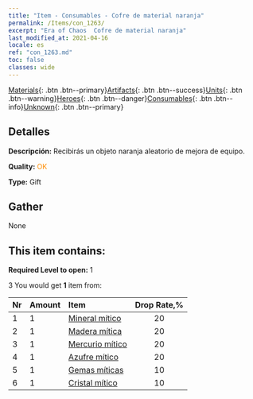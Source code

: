 ```yaml
---
title: "Item - Consumables - Cofre de material naranja"
permalink: /Items/con_1263/
excerpt: "Era of Chaos  Cofre de material naranja"
last_modified_at: 2021-04-16
locale: es
ref: "con_1263.md"
toc: false
classes: wide
---
```

 [Materials](/es/Items/){: .btn .btn--primary}[Artifacts](/es/Items/Artifacts/){: .btn .btn--success}[Units](/es/Items/Units/){: .btn .btn--warning}[Heroes](/es/Items/Heroes/){: .btn .btn--danger}[Consumables](/es/Items/Consumables/){: .btn .btn--info}[Unknown](/es/Items/Unknown/){: .btn .btn--primary}

## Detalles
 **Descripción:** Recibirás un objeto naranja aleatorio de mejora de equipo.

 **Quality:** <span style="color: #FF8C00">OK</span>

 **Type:** Gift

## Gather

  None

## This item contains:

 **Required Level to open:** 1

 3 You would get **1** item  from:

  | Nr | Amount |     Item    | Drop Rate,% |
  |:---|:-------|:------------|:---------:|
  | 1 | 1 | [Mineral mítico](/es/Items/mat_61/) | 20 | 
  | 2 | 1 | [Madera mítica](/es/Items/mat_62/) | 20 | 
  | 3 | 1 | [Mercurio mítico](/es/Items/mat_63/) | 20 | 
  | 4 | 1 | [Azufre mítico](/es/Items/mat_64/) | 20 | 
  | 5 | 1 | [Gemas míticas](/es/Items/mat_65/) | 10 | 
  | 6 | 1 | [Cristal mítico](/es/Items/mat_66/) | 10 | 
